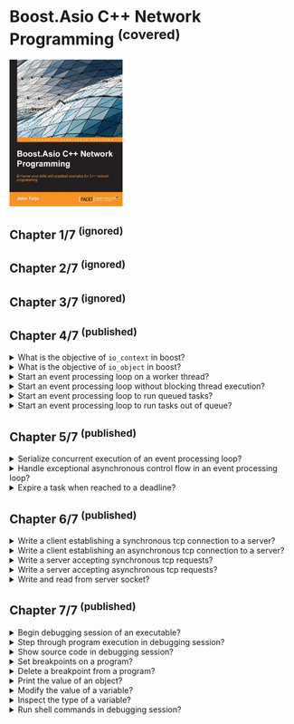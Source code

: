 # Boost.Asio C++ Network Programming <sup>(covered)</sup>
<img src="../../../covers/9781782163268.jpg" width="200"/>

## Chapter 1/7 <sup>(ignored)</sup>


## Chapter 2/7 <sup>(ignored)</sup>


## Chapter 3/7 <sup>(ignored)</sup>


## Chapter 4/7 <sup>(published)</sup>

<details>
<summary>What is the objective of <code>io_context</code> in boost?</summary>

> **Description**
>
> The I/O context is a channel that is used to access operating system resources
> and establish communication between our program and the operating system that
> performs I/O requests.

> **Resources**
> - Boost.Asio C++ Network Programming - Chapter 4
> ---
> **References**
> - https://www.boost.org - https://www.boost.org/doc/libs/1_83_0/doc/html/boost_asio/reference/io_context.html
---
</details>

<details>
<summary>What is the objective of <code>io_object</code> in boost?</summary>

> **Description**
>
> The I/O object has the role of submitting I/O requests. For instance, the
> `tcp::socket` object will provide a socket programming request from our
> program to the operating system.
>
> ---
> **Resources**
> - Boost.Asio C++ Network Programming - Chapter 4
> ---
> **References**
> ---
</details>

<details>
<summary>Start an event processing loop on a worker thread?</summary>

> **Description**
>
> Running the `io_service` object's event processing loop will block the
> execution of the thread and will run ready handlers until there are no more
> ready handlers remaining or until the `io_service` object has been stopped.
>
> ```cpp
> #include <iostream>
> #include <boost/asio.hpp>
>
> int main()
> {
>     boost::asio::io_service service;
>     boost::asio::io_service::work work{service};
>     service.run();
>     // will not be reached: blocking service
> }
> ``````
>
> The `boost::asio::io_service::work` class is responsible for telling the
> `io_service` object when the work starts and when it has finished. It will
> make sure that the `io_service::run()` function will not exit during the time
> the work is underway. Also, it will make sure that the `io_service::run()`
> function exits when there is no unfinished work remaining.
>
> ---
> **Resources**
> - Boost.Asio C++ Network Programming - Chapter 4
> ---
> **References**
> - https://www.boost.org - https://www.boost.org/doc/libs/1_83_0/doc/html/boost_asio/reference/io_context/run/overload1.html
---
</details>

<details>
<summary>Start an event processing loop without blocking thread execution?</summary>

> The `poll()` function will run the `io_service` object's event processing loop
> without blocking the execution of the thread. This will run the handlers until
> there are no more ready handlers remaining or until the `io_service` object
> has been stopped.
>
> ```cpp
> #include <iostream>
> #include <boost/asio.hpp>
>
> int main()
> {
>     boost::asio::io_service service;
>     boost::asio::io_service::work work{service};
>     service.poll();
>     // will be reached: non-blocking service
> }
> ``````
>
> ---
> **Resources**
> - Boost.Asio C++ Network Programming - Chapter 4
>
> ---
> **References**
> - https://www.boost.org - https://www.boost.org/doc/libs/1_83_0/doc/html/boost_asio/reference/io_context/poll.html
---
</details>

<details>
<summary>Start an event processing loop to run queued tasks?</summary>

> **Description**
>
> The `post()` function requests the service to run its works after queueing up
> all the work. So it does not run the works immediately.
>
> Any thread calling `io_service::run()` function will block execution and wait
> for tasks to be enqueued, or finish existing tasks. Best practice is to attach
> `io_service` to slave threads so that they wait for tasks to be given and
> execute them while master threads assign new tasks to them.
>
> ```cpp
> #include <thread>
> #include <chrono>
> #include <functional>
> #include <boost/asio.hpp>
>
> void finish_tasks(boost::asio::io_service& service)
> {
>     service.run();
> }
>
> void some_work(std::size_t s)
> {
>     std::this_thread::sleep_for(std::chrono::seconds(s));
> }
>
> int main()
> {
>     boost::asio::io_service service;
>     std::thread worker{finish_tasks, std::ref(service)};
>     service.post(std::bind(some_work, 2));
>     worker.join();
> }
> ``````
>
> ---
> **Resources**
> - Boost.Asio C++ Network Programming - Chapter 4
> ---
> **References**
> - https://www.boost.org - https://www.boost.org/doc/libs/1_83_0/doc/html/boost_asio/reference/io_context/post.html
> ---
</details>

<details>
<summary>Start an event processing loop to run tasks out of queue?</summary>

> **Description**
>
> The `dispatch()` function requests the service to run its works right away
> without queueing up.
>
> The `dispatch()` function can be invoked from the current worker thread, while
> the `post()` function has to wait until the handler of the worker is complete
> before it can be invoked. In other words, the `dispatch()` function's events
> can be executed from the current worker thread even if there are other pending
> events queued up, while the `post()` function's events have to wait until the
> handler completes the execution before being allowed to be executed.
>
> ```cpp
> #include <thread>
> #include <chrono>
> #include <functional>
> #include <boost/asio.hpp>
>
> void some_work(std::size_t s)
> {
>     std::this_thread::sleep_for(std::chrono::seconds(s));
> }
>
> void finish_tasks(boost::asio::io_service& service)
> {
>     service.run();
> }
>
> int main()
> {
>     boost::asio::io_service service;
>     std::thread worker{finish_tasks, std::ref(service)};
>     boost::asio::dispatch(service, std::bind(some_work, 2));
>     worker.join();
>     service.stop();
> }
> ``````
>
> ---
> **Resources**
> - Boost.Asio C++ Network Programming - Chapter 4
> ---
> **References**
> - https://www.boost.org - https://www.boost.org/doc/libs/1_83_0/doc/html/boost_asio/reference/dispatch.html
> ---
</details>

## Chapter 5/7 <sup>(published)</sup>

<details>
<summary>Serialize concurrent execution of an event processing loop?</summary>

> Strand is a class in the <code>io_service</code> object that provides handler
> execution serialization. It can be used to ensure the work we have will be
> executed serially.
>
> ```cpp
> #include <thread>
> #include <chrono>
> #include <functional>
> #include <boost/asio.hpp>
>
> void some_work(std::size_t s)
> {
>     std::this_thread::sleep_for(std::chrono::seconds(s));
> }
>
> void finish_tasks(boost::asio::io_service& service)
> {
>     service.run();
> }
>
> int main()
> {
>     boost::asio::io_context service;
>     boost::asio::io_context::strand strand{service};
>     std::thread worker{finish_tasks, std::ref(service)};
>     strand.post(std::bind(some_work, 2));
>     service.post(strand.wrap(std::bind(some_work, 2)));
>     worker.join();
>     service.stop();
> }
> ``````
>
> The `boost::asio::io_context::strand::wrap()` function creates a new handler
> function object that will automatically pass the wrapped handler to the strand
> object's dispatch function when it is called.
>
> ---
> **Resources**
> - Boost.Asio C++ Network Programming - Chapter 5
> ---
> **References**
> ---
</details>

<details>
<summary>Handle exceptional asynchronous control flow in an event processing loop?</summary>

> ```cpp
> #include <thread>
> #include <mutex>
> #include <iostream>
> #include <exception>
> #include <boost/asio.hpp>
>
> std::mutex ostream_lock;
>
> void some_work()
> {
>     throw std::runtime_error("i/o failure");
> }
>
> void finish_tasks(boost::asio::io_service& service)
> {
>     try
>     {
>         service.run();
>     }
>     catch (std::runtime_error const& exp)
>     {
>         std::lock_guard<std::mutex> lock{ostream_lock};
>         std::cerr << exp.what() << "\n";
>     }
> }
>
> int main()
> {
>     boost::asio::io_context service;
>     std::thread worker{finish_tasks, std::ref(service)};
>     service.post(some_work);
>     service.post(some_work); // no more io context to dispatch
>     worker.join();
>     service.stop();
> }
> ``````
>
> ---
> **Resources**
> - Boost.Asio C++ Network Programming - Chapter 5
> ---
> **References**
> ---
</details>

<details>
<summary>Expire a task when reached to a deadline?</summary>

> ```cpp
> #include <thread>
> #include <chrono>
> #include <boost/asio.hpp>
>
> void some_work()
> {
>     std::this_thread::sleep_for(std::chrono::seconds(2));
> }
>
> void finish_tasks(boost::asio::io_service& service)
> {
>     service.run();
> }
>
> void timer_handler(boost::system::error_code const&)
> {
> }
>
> int main()
> {
>     boost::asio::io_context service;
>     boost::asio::io_context::strand strand{service};
>     std::thread worker{finish_tasks, std::ref(service)};
>     service.post(some_work);
>
>     boost::asio::deadline_timer timer{service};
>     timer.expires_from_now(boost::posix_time::seconds(1));
>     timer.async_wait(strand.wrap(timer_handler));
>
>     worker.join();
>     service.stop();
> }
> ``````
>
> ---
> **Resources**
> - Boost.Asio C++ Network Programming - Chapter 5
> ---
> **References**
> ---
</details>

## Chapter 6/7 <sup>(published)</sup>

<details>
<summary>Write a client establishing a synchronous tcp connection to a server?</summary>

> ```cpp
> #include <thread>
> #include <string>
> #include <boost/asio.hpp>
>
> void initialize_service(boost::asio::io_context& service)
> {
>     service.run();
> }
>
> int main()
> {
>     boost::asio::io_context service;
>     boost::asio::io_context::strand strand{service};
>
>     std::thread worker{initialize_service, std::ref(service)};
>
>     boost::asio::ip::tcp::socket socket{service};
>     boost::asio::ip::tcp::resolver resolver{service};
>     boost::asio::ip::tcp::resolver::query query{"127.0.0.1", std::to_string(9090)};
>     boost::asio::ip::tcp::resolver::iterator iterator = resolver.resolve(query);
>     boost::asio::ip::tcp::endpoint endpoint = *iterator;
>
>     socket.connect(endpoint);
>     socket.shutdown(boost::asio::ip::tcp::socket::shutdown_both);
>     socket.close();
>
>     worker.join();
>     service.stop();
> }
> ``````
>
> ---
> **Resources**
> - Boost.Asio C++ Network Programming - Chapter 6
> ---
> **References**
> ---
</details>

<details>
<summary>Write a client establishing an asynchronous tcp connection to a server?</summary>

> **Description**
>
> ```cpp
> #include <thread>
> #include <iostream>
> #include <functional>
> #include <boost/asio.hpp>
>
> void connection_worker(boost::asio::io_context& context)
> {
>     context.run();
> }
>
> void on_connect(boost::asio::ip::tcp::endpoint const& endpoint)
> {
>     std::cout << "connected to " << endpoint.address().to_string() << std::endl;
> }
>
> int main()
> {
>     boost::asio::io_context context{};
>     boost::asio::io_context::strand strand{context};
>     std::thread worker{connection_worker, std::ref(context)};
>
>     boost::asio::ip::tcp::socket socket{context};
>     boost::asio::ip::tcp::resolver resolver{context};
>
>     boost::asio::ip::tcp::resolver::query query{"127.0.0.1", "9000"};
>     boost::asio::ip::tcp::resolver::iterator endpoints = resolver.resolve(query);
>
>     boost::asio::ip::tcp::endpoint endpoint = *endpoints;
>     socket.async_connect(endpoint, std::bind(on_connect, std::ref(endpoint)));
>
>     socket.shutdown(boost::asio::ip::tcp::socket::shutdown_both);
>     socket.close();
>     worker.join();
>     context.stop();
> }
> ``````
>
> ---
> **Resources**
> - Boost.Asio C++ Network Programming - Chapter 6
> ---
> **References**
> ---
</details>

<details>
<summary>Write a server accepting synchronous tcp requests?</summary>

> ```cpp
> #include <iostream>
> #include <thread>
> #include <string>
> #include <functional>
> #include <boost/asio.hpp>
>
> static constexpr auto port{8888};
> static constexpr auto address{"127.0.0.1"};
>
> void connection_worker(boost::asio::io_context& context)
> {
>     context.run();
> }
>
> int main()
> {
>     boost::asio::io_context context{};
>     boost::asio::io_context::strand strand{context};
>     boost::asio::ip::tcp::socket socket{context};
>     boost::asio::ip::tcp::resolver resolver{context};
>     boost::asio::ip::tcp::acceptor acceptor{context};
>
>     std::thread worker(connection_worker, std::ref(context));
>
>     boost::asio::ip::tcp::resolver::query query{address, std::to_string(port)};
>     boost::asio::ip::tcp::resolver::iterator iterator{resolver.resolve(query)};
>     boost::asio::ip::tcp::endpoint endpoint{*iterator};
>
>     acceptor.open(endpoint.protocol());
>     acceptor.set_option(boost::asio::ip::tcp::acceptor::reuse_address(true));
>     acceptor.bind(endpoint);
>     acceptor.listen(boost::asio::socket_base::max_connections);
>
>     boost::asio::ip::address local_addr{endpoint.address()};
>     boost::asio::ip::port_type local_port{port};
>     std::clog << "listening " << local_addr << ":" << local_port << std::endl;
>
>     acceptor.accept(socket);
>
>     boost::asio::ip::tcp::endpoint client{socket.remote_endpoint()};
>     boost::asio::ip::address client_addr{client.address()};
>     boost::asio::ip::port_type client_port{client.port()};
>     std::clog << "client " << client_addr << ":" << client_port << std::endl;
>
>     acceptor.close();
>     socket.shutdown(boost::asio::ip::tcp::socket::shutdown_both);
>     socket.close();
>     context.stop();
>     worker.join();
> }
> ``````
>
> ---
> **Resources**
> - Boost.Asio C++ Network Programming - Chapter 6
>
> ---
> **References**
> ---
</details>


<details>
<summary>Write a server accepting asynchronous tcp requests?</summary>

> ```cpp
> #include <iostream>
> #include <memory>
> #include <thread>
> #include <string>
> #include <functional>
> #include <boost/asio.hpp>
>
> static constexpr auto port{8888};
> static constexpr auto address{"127.0.0.1"};
>
> void connection_worker(boost::asio::io_context& context)
> {
>     context.run();
> }
>
> void on_accept(boost::asio::ip::tcp::socket& socket, std::shared_ptr<boost::asio::io_context::work> work)
> {
>     boost::asio::ip::tcp::endpoint client{socket.remote_endpoint()};
>     boost::asio::ip::address client_addr{client.address()};
>     boost::asio::ip::port_type client_port{client.port()};
>     std::clog << "client " << client_addr << ":" << client_port << std::endl;
>
>     socket.shutdown(boost::asio::ip::tcp::socket::shutdown_both);
>     socket.close();
>     work.reset();
> }
>
> int main()
> {
>     boost::asio::io_context context{};
>     boost::asio::io_context::strand strand{context};
>     auto work{std::make_shared<boost::asio::io_context::work>(context)};
>     boost::asio::ip::tcp::socket socket{context};
>     boost::asio::ip::tcp::resolver resolver{context};
>     boost::asio::ip::tcp::acceptor acceptor{context};
>
>     std::thread worker(connection_worker, std::ref(context));
>
>     boost::asio::ip::tcp::resolver::query query{address, std::to_string(port)};
>     boost::asio::ip::tcp::resolver::iterator iterator{resolver.resolve(query)};
>     boost::asio::ip::tcp::endpoint endpoint{*iterator};
>
>     acceptor.open(endpoint.protocol());
>     acceptor.set_option(boost::asio::ip::tcp::acceptor::reuse_address(true));
>     acceptor.bind(endpoint);
>     acceptor.listen(boost::asio::socket_base::max_connections);
>
>     boost::asio::ip::address local_addr{endpoint.address()};
>     boost::asio::ip::port_type local_port{port};
>     std::clog << "listening " << local_addr << ":" << local_port << std::endl;
>
>     acceptor.async_accept(socket, std::bind(on_accept, std::ref(socket), std::move(work)));
>
>     worker.join();
>     acceptor.close();
>     context.stop();
> }
> ``````
>
> ---
> **Resources**
> - Boost.Asio C++ Network Programming - Chapter 6
> ---
> **References**
> ---
</details>

<details>
<summary>Write and read from server socket?</summary>

> **Description**
>
> ```cpp
> #include <iostream>
> #include <algorithm>
> #include <numeric>
> #include <memory>
> #include <thread>
> #include <string>
> #include <vector>
> #include <list>
> #include <functional>
> #include <boost/asio.hpp>
>
> static constexpr auto port{8888};
> static constexpr auto address{"127.0.0.1"};
>
> std::vector<std::uint8_t> receive_buffer(4096);
> std::size_t receive_buffer_index{};
> std::list<std::vector<std::uint8_t>> send_buffer;
>
> void connection_worker(boost::asio::io_context&);
> void on_send(boost::asio::ip::tcp::socket&, std::list<std::vector<std::uint8_t>>::iterator);
> void send(boost::asio::ip::tcp::socket&, void const*, std::size_t);
> void on_receive(boost::asio::ip::tcp::socket&, std::size_t);
> void receive(boost::asio::ip::tcp::socket&);
> void on_accept(boost::asio::ip::tcp::socket&, std::shared_ptr<boost::asio::io_context::work>);
>
> void connection_worker(boost::asio::io_context& context)
> {
>     context.run();
> }
>
> void on_send(boost::asio::ip::tcp::socket& socket, std::list<std::vector<std::uint8_t>>::iterator node)
> {
>     send_buffer.erase(node);
>
>     if (!send_buffer.empty())
>     {
>         boost::asio::async_write(
>             socket,
>             boost::asio::buffer(send_buffer.front()),
>             std::bind(on_send, boost::asio::placeholders::error, send_buffer.begin())
>         );
>     }
> }
>
> void send(boost::asio::ip::tcp::socket& socket, void const* buffer, std::size_t length)
> {
>     std::vector<std::uint8_t> output;
>     std::copy((std::uint8_t const*)buffer, (std::uint8_t const*)buffer + length, std::back_inserter(output));
>
>     send_buffer.push_back(output);
>
>     boost::asio::async_write(
>         socket,
>         boost::asio::buffer(send_buffer.front()),
>         std::bind(on_send, boost::asio::placeholders::error, send_buffer.begin())
>     );
> }
>
> void on_receive(boost::asio::ip::tcp::socket& socket, std::size_t bytes_transferred)
> {
>     receive_buffer_index += bytes_transferred;
>
>     for (std::size_t index{}; index < receive_buffer_index; ++index)
>     {
>         std::cout << (char)receive_buffer[index] << " ";
>     }
>     std::cout << std::endl;
>     receive_buffer_index = 0;
>
>     receive(socket);
> }
>
> void receive(boost::asio::ip::tcp::socket& socket)
> {
>     socket.async_read_some(
>         boost::asio::buffer(
>             &receive_buffer[receive_buffer_index],
>             receive_buffer.size() - receive_buffer_index
>         ),
>         std::bind(on_receive, std::ref(socket), 1)
>     );
> }
>
> void on_accept(boost::asio::ip::tcp::socket& socket, std::shared_ptr<boost::asio::io_context::work> work)
> {
>     boost::asio::ip::tcp::endpoint client{socket.remote_endpoint()};
>     boost::asio::ip::address client_addr{client.address()};
>     boost::asio::ip::port_type client_port{client.port()};
>     std::clog << "client " << client_addr << ":" << client_port << std::endl;
>
>     send(socket, "payload", 7);
>     receive(socket);
>
>     socket.shutdown(boost::asio::ip::tcp::socket::shutdown_both);
>     socket.close();
>     work.reset();
> }
>
> int main()
> {
>     boost::asio::io_context context{};
>     boost::asio::io_context::strand strand{context};
>     auto work{std::make_shared<boost::asio::io_context::work>(context)};
>     boost::asio::ip::tcp::socket socket{context};
>     boost::asio::ip::tcp::resolver resolver{context};
>     boost::asio::ip::tcp::acceptor acceptor{context};
>
>     std::thread worker(connection_worker, std::ref(context));
>
>     boost::asio::ip::tcp::resolver::query query{address, std::to_string(port)};
>     boost::asio::ip::tcp::resolver::iterator iterator{resolver.resolve(query)};
>     boost::asio::ip::tcp::endpoint endpoint{*iterator};
>
>     acceptor.open(endpoint.protocol());
>     acceptor.set_option(boost::asio::ip::tcp::acceptor::reuse_address(true));
>     acceptor.bind(endpoint);
>     acceptor.listen(boost::asio::socket_base::max_connections);
>
>     boost::asio::ip::address local_addr{endpoint.address()};
>     boost::asio::ip::port_type local_port{port};
>     std::clog << "listening " << local_addr << ":" << local_port << std::endl;
>
>     acceptor.async_accept(socket, std::bind(on_accept, std::ref(socket), std::move(work)));
>
>     worker.join();
>     acceptor.close();
>     context.stop();
> }
> ``````
>
> ---
> **Resources**
> - Boost.Asio C++ Network Programming - Chapter 6
>
> ---
> **References**
> ---
</details>

## Chapter 7/7 <sup>(published)</sup>

<details>
<summary>Begin debugging session of an executable?</summary>

> - `start`: starts debugging session by running program line-by-line.
> - `run`: starts debugging session running program as usual.
>
> ---
> **Resources**
> - Boost.Asio C++ Network Programming - Chapter 7
> ---
> **References**
> ---
</details>

<details>
<summary>Step through program execution in debugging session?</summary>

> **Description**
>
> - `continue`: Will resume the execution of the program until it completes.
> - `step`: Executes program one more step. Step might be one line of source
>   code or one machine instruction.
> - `next`: Executes program similar to `step`, but it only continues to the
>   next line in the current stack frame and will not step into functions.
>
> ---
> **Resources**
> - Boost.Asio C++ Network Programming - Chapter 7
> ---
> **References**
> ---
</details>

<details>
<summary>Show source code in debugging session?</summary>

> `list` displays 10 lines of source code. To see how many lines of source code
> will be displayed enter `show listsize`. To adjust the lines of source code
> displayed enter `set listsize 20`.
>
> ---
> **Resources**
> - Boost.Asio C++ Network Programming - Chapter 7
> ---
> **References**
> ---
</details>

<details>
<summary>Set breakpoints on a program?</summary>

> ```gdb
> break 50`
> break *main
> break *main+50
> break source.cpp:main+50
> ``````
>
> ---
> **Resources**
> - Boost.Asio C++ Network Programming - Chapter 7
>
> ---
> **References**
> ---
</details>

<details>
<summary>Delete a breakpoint from a program?</summary>

> **Description**
>
> `delete 1`
>
> ---
> **Resources**
> - Boost.Asio C++ Network Programming - Chapter 7
> ---
> **References**
> ---
</details>

<details>
<summary>Print the value of an object?</summary>

> `print `
>
> ---
> **Resources**
> - Boost.Asio C++ Network Programming - Chapter 7
>
> ---
> **References**
> ---
</details>


<details>
<summary>Modify the value of a variable?</summary>

> `set var random_number = 5`
>
> ---
> **Resources**
> - Boost.Asio C++ Network Programming - Chapter 7
> ---
> **References**
> ---
</details>

<details>
<summary>Inspect the type of a variable?</summary>

> `whatis random_number`
>
> ---
> **Resources**
> - Boost.Asio C++ Network Programming - Chapter 7

> **References**
> ---
</details>

<details>
<summary>Run shell commands in debugging session?</summary>

> **Description**
>
> `shell pwd`
>
> ---
> **Resources**
> - Boost.Asio C++ Network Programming - Chapter 7
>
> ---
> **References**
> ---
</details>
